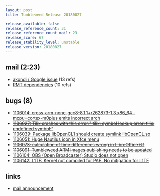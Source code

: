 ```yaml
---
layout: post
title: Tumbleweed Release 20180827

release_available: false
release_reference_count: 31
release_reference_count_mail: 23
release_score: 67
release_stability_level: unstable
release_version: 20180827
---
```


## mail (2:23)

- [akondi / Google issue](https://lists.opensuse.org/opensuse-factory/2018-08/msg00300.html) (13 refs)
- [RMT dependencies](https://lists.opensuse.org/opensuse-factory/2018-08/msg00303.html) (10 refs)

## bugs (8)

<!--more-->

- [1106014: cross-arm-none-gcc8-8.1.1+r262873-1.3.x86_64 -mcpu=cortex-m0plus emits incorrect arch](https://bugzilla.opensuse.org/show_bug.cgi?id=1106014)
- ~~[1106027: Tilix crashes with this error:" tilix: symbol lookup error: tilix: undefined symbol:"](https://bugzilla.opensuse.org/show_bug.cgi?id=1106027)~~
- [1106039: Package libOpenCL1 should create symlink libOpenCL.so](https://bugzilla.opensuse.org/show_bug.cgi?id=1106039)
- [1106051: Huge Nautilus icon in Xfce menu](https://bugzilla.opensuse.org/show_bug.cgi?id=1106051)
- ~~[1106073: calculation of time differences  wrong in LibreOffice 6.1](https://bugzilla.opensuse.org/show_bug.cgi?id=1106073)~~
- ~~[1106091: Tumbleweed ARM images publishing needs to be updated](https://bugzilla.opensuse.org/show_bug.cgi?id=1106091)~~
- [1106104: OBS (Open Broadcaster) Studio does not open](https://bugzilla.opensuse.org/show_bug.cgi?id=1106104)
- [1106142: L1TF: Kernel not compiled for PAE. No mitigation for L1TF](https://bugzilla.opensuse.org/show_bug.cgi?id=1106142)



## links

- [mail announcement](https://lists.opensuse.org/opensuse-factory/2018-08/msg00295.html)
